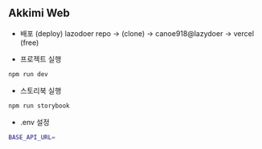 ## Akkimi Web

- 배포 (deploy)
  lazodoer repo -> (clone) -> canoe918@lazydoer -> vercel (free)

- 프로젝트 실행

```bash
npm run dev
```

- 스토리북 실행

```bash
npm run storybook
```

- .env 설정

```bash
BASE_API_URL=
```
